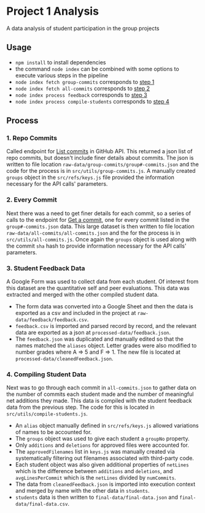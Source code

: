 # Project 1 Analysis

A data analysis of student participation in the group projects

## Usage

- `npm install` to install dependencies
- the command `node index` can be combined with some options to execute various steps in the pipeline
- `node index fetch group-commits` corresponds to [step 1](#1-repo-commits)
- `node index fetch all-commits` corresponds to [step 2](#2-every-commit)
- `node index process feedback` corresponds to [step 3](#3-student-feedback-data)
- `node index process compile-students` corresponds to [step 4](#4-compiling-student-data)

## Process

### 1. Repo Commits

Called endpoint for [List commits](https://docs.github.com/en/rest/commits/commits#list-commits) in GitHub API. This returned a json list of repo commits, but doesn't include finer details about commits. The json is written to file location `raw-data/group-commits/group#-commits.json` and the code for the process is in `src/utils/group-commits.js`. A manually created `groups` object in the `src/refs/keys.js` file provided the information necessary for the API calls' parameters.

### 2. Every Commit

Next there was a need to get finer details for each commit, so a series of calls to the endpoint for [Get a commit](https://docs.github.com/en/rest/commits/commits#get-a-commit), one for every commit listed in the `group#-commits.json` data. This large dataset is then written to file location `raw-data/all-commits/all-commits.json` and the for the process is in `src/utils/all-commits.js`. Once again the `groups` object is used along with the commit `sha` hash to provide information necessary for the API calls' parameters.

### 3. Student Feedback Data

A Google Form was used to collect data from each student. Of interest from this dataset are the quantitative self and peer evaluations. This data was extracted and merged with the other compiled student data.

- The form data was converted into a Google Sheet and then the data is exported as a csv and included in the project at `raw-data/feedback/feedback.csv`.
- `feedback.csv` is imported and parsed record by record, and the relevant data are exported as a json at `processed-data/feedback.json`.
- The `feedback.json` was duplicated and manually edited so that the names matched the `aliases` object. Letter grades were also modified to number grades where A => 5 and F => 1. The new file is located at `processed-data/cleanedFeedback.json`.

### 4. Compiling Student Data

Next was to go through each commit in `all-commits.json` to gather data on the number of commits each student made and the number of meaningful net additions they made. This data is compiled with the student feedback data from the previous step. The code for this is located in `src/utils/compile-students.js`.

- An `alias` object manually defined in `src/refs/keys.js` allowed variations of names to be accounted for.
- The `groups` object was used to give each student a `groupNo` property.
- Only `additions` and `deletions` for approved files were accounted for.
- The `approvedFilenames` list in `keys.js` was manually created via systematically filtering out filenames associated with third-party code.
- Each student object was also given additional properties of `netLines` which is the difference between `additions` and `deletions`, and `avgLinesPerCommit` which is the `netLines` divided by `numCommits`.
- The data from `cleanedFeedback.json` is imported into execution context and merged by name with the other data in `students`.
- `students` data is then written to `final-data/final-data.json` and `final-data/final-data.csv`.
